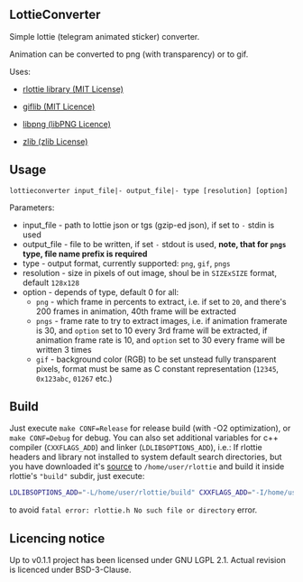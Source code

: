 ## LottieConverter
Simple lottie (telegram animated sticker) converter.

Animation can be converted to png (with transparency) or to gif.

Uses:

* [rlottie library (MIT License)](https://github.com/Samsung/rlottie "Samsung/rlottie")

* [giflib (MIT Licence)](http://giflib.sourceforge.net)

* [libpng (libPNG Licence)](http://www.libpng.org/pub/png/libpng.html)

* [zlib (zlib License)](https://zlib.net)

## Usage
`lottieconverter input_file|- output_file|- type [resolution] [option]`

Parameters:

* input_file - path to lottie json or tgs (gzip-ed json), if set to `-` stdin is used
* output_file - file to be written, if set `-` stdout is used, **note, that for `pngs` type, file name prefix is required**
* type - output format, currently supported: `png`, `gif`, `pngs`
* resolution - size in pixels of out image, shoul be in `SIZExSIZE` format, default `128x128`
* option - depends of type, default 0 for all:
    * `png` - which frame in percents to extract, i.e. if set to `20`, and there's 200 frames in animation, 40th frame will be extracted
    * `pngs` - frame rate to try to extract images, i.e. if animation framerate is 30, and `option` set to 10 every 3rd frame will be extracted,
    if animation frame rate is 10, and `option` set to 30 every frame will be written 3 times
    * `gif` - background color (RGB) to be set unstead fully transparent pixels, format must be same as C constant representation (`12345`, `0x123abc`, `01267` etc.)
    
## Build
Just execute `make CONF=Release` for release build (with -O2 optimization), or `make CONF=Debug` for debug.
You can also set additional variables for c++ compiler (`CXXFLAGS_ADD`) and linker (`LDLIBSOPTIONS_ADD`), i.e.:
If rlottie headers and library not installed to system default search directories,
but you have downloaded it's [source](https://github.com/Samsung/rlottie) to `/home/user/rlottie` 
and build it inside rlottie's `"build"` subdir, just execute:
```bash
LDLIBSOPTIONS_ADD="-L/home/user/rlottie/build" CXXFLAGS_ADD="-I/home/user/rlottie/inc" make CONF=Release
```
to avoid `fatal error: rlottie.h No such file or directory` error.

## Licencing notice

Up to v0.1.1 project has been licensed under GNU LGPL 2.1.
Actual revision is licenced under BSD-3-Clause.
